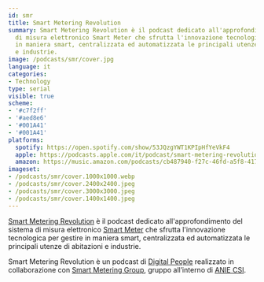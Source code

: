 ```yaml
---
id: smr
title: Smart Metering Revolution
summary: Smart Metering Revolution è il podcast dedicato all'approfondimento del sistema
  di misura elettronico Smart Meter che sfrutta l'innovazione tecnologica per gestire
  in maniera smart, centralizzata ed automatizzata le principali utenze di abitazioni
  e industrie.
image: /podcasts/smr/cover.jpg
language: it
categories:
- Technology
type: serial
visible: true
scheme:
- '#c7f2ff'
- '#aed8e6'
- '#001A41'
- '#001A41'
platforms:
  spotify: https://open.spotify.com/show/53JQzgYWT1KPIpHfYeVkF4
  apple: https://podcasts.apple.com/it/podcast/smart-metering-revolution/id1734409224
  amazon: https://music.amazon.com/podcasts/cb487940-f27c-46fd-a5f8-4172c9a7dbb1/smart-metering-revolution
imageset:
- /podcasts/smr/cover.1000x1000.webp
- /podcasts/smr/cover.2400x2400.jpeg
- /podcasts/smr/cover.3000x3000.jpeg
- /podcasts/smr/cover.1400x1400.jpeg
---
```


[Smart Metering Revolution](https://www.innovabilitycircle.com/suom-2023/) è il podcast dedicato all'approfondimento del sistema di misura elettronico [Smart Meter](https://smg-anie.it/) che sfrutta l'innovazione tecnologica per gestire in maniera smart, centralizzata ed automatizzata le principali utenze di abitazioni e industrie.

Smart Metering Revolution è un podcast di [Digital People](https://www.digitalpeople.tech) realizzato in collaborazione con [Smart Metering Group](https://smg-anie.it/), gruppo all’interno di [ANIE CSI](https://csi.anie.it/).